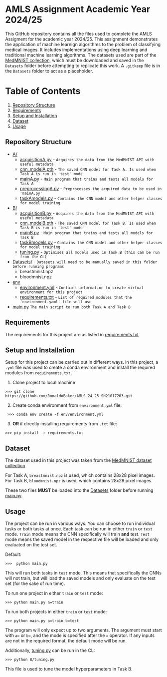 # AMLS Assignment Academic Year 2024/25

This GitHub repository contains all the files used to complete the AMLS Assigment for the academic year 2024/25. This assignment demonstrates the application of machine learnign algorithms to the problem of classifying medical images. It includes implementations using deep learning and traditional machine learning algorithms. The datasets used are part of the [MedMNIST collection](https://github.com/MedMNIST/MedMNIST), which must be downloaded and saved in the `Datasets` folder before attempting to replicate this work. A `.gitkeep` file is in the `Datasets` folder to act as a placeholder.

# Table of Contents
1. [Repository Structure](#repository-structure)
2. [Requirements](#requirements)
3. [Setup and Installation](#setup-and-installation)
4. [Dataset](#dataset)
5. [Usage](#usage)

## Repository Structure
- [A/](A/)
  - [acquisitionA.py](A/acquisitionA.py) - `Acquires the data from the MedMNIST API with useful metadata`
  - [cnn_modelA.pth](A/cnn_modelA.oth) - `The saved CNN model for Task A. Is used when Task A is run in 'test' mode`
  - [mainA.py](A/mainA.py) - `Main program that trains and tests all models for Task A`
  - [preprocessingA.py](A/preprocessingA.py) - `Preprocesses the acquired data to be used in 'mainA.py'`
  - [taskAmodels.py](A/taskAmodels.py) - `Contains the CNN model and other helper classes for model training`
- [B/](B/)
  - [acquisitionB.py](B/acquisitionB.py) - `Acquires the data from the MedMNIST API with useful metadata`
  - [cnn_modelB.pth](B/cnn_modelB.pth) - `The saved CNN model for Task B. Is used when Task B is run in 'test' mode`
  - [mainB.py](B/mainB.py) - `Main program that trains and tests all models for Task B`
  - [taskBmodels.py](B/taskBmodels.py) - `Contains the CNN model and other helper classes for model training`
  - [tuning.py](B/tuning.py) - `Optimises all models used in Task B (this can be run from the CL)`
- [Datasets/](Datasets/) - `Datasets will need to be manually saved in this folder before running programs`
  - breastmnist.npz
  - bloodmnist.npz
- [env](env/)
  - [environment.yml](environment.yml) - `Contains information to create virtual environment for this project`
  - [requirements.txt](requirements.txt) - `List of required modules that the 'environment.yaml' file will use`
- [main.py](main.py) `The main script to run both Task A and Task B`

## Requirements
The requirements for this project are as listed in [requirements.txt](env/requirements.txt).

## Setup and Installation
Setup for this project can be carried out in different ways. In this project, a `.yml` file was used to create a conda environment and install the required modules from `requirements.txt`.

1. Clone project to local machine
```
>>> git clone https://github.com/RonaldoBaker/AMLS_24_25_SN21017203.git
```

2. Create conda environment from `environment.yml` file:
```
 >>> conda env create -f env/environment.yml
```
3. **OR** if directly installing requirements from `.txt` file:
```
>>> pip install -r requirements.txt
```

## Dataset
The dataset used in this project was taken from the [MedMNIST dataset collection](https://zenodo.org/records/10519652)

For Task A, `breastmnist.npz` is used, which contains 28x28 pixel images. For Task B, `bloodmnist.npz` is used, which contains 28x28 pixel images. 

These two files **MUST** be loaded into the [Datasets](Datasets/) folder before running [main.py](main.py).

## Usage
The project can be run in various ways. You can choose to run individual tasks or both tasks at once. Each task can be run in either `train` or `test` mode. `Train` mode means the CNN specifically will train **and** test. `Test` mode means the saved model in the respective file will be loaded and only evaluated on the test set.

Default:
```
>>>  python main.py
```
This will run both tasks in `test` mode. This means that specifically the CNNs will not train, but will load the saved models and only evaluate on the test set (for the sake of run time).

To run one project in either `train` or `test` mode:
```
>>> python main.py a=train
```
To run both projects in either `train` or `test` mode:
```
>>> python main.py a=train b=test
```
The program will only expect up to two arguments. The argument must start with `a=` or `b=`, and the mode is specified after the `=` operator. If any inputs are not in the required format, the default mode will be run.

Additionally, [tuning.py](B/tuning.py) can be run in the CL:
```
>>> python B/tuning.py
```
This file is used to tune the model hyperparameters in Task B. 

